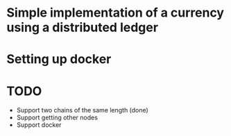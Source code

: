 # Simple implementation of a currency using a distributed ledger

# Setting up docker

# TODO
* Support two chains of the same length (done)
* Support getting other nodes
* Support docker
